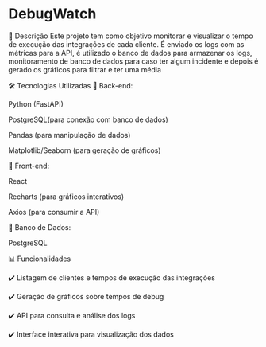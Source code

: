 # DebugWatch

📖 Descrição
Este projeto tem como objetivo monitorar e visualizar o tempo de execução das integrações de cada cliente. É enviado os logs com as métricas para a API, é utilizado o banco de dados para armazenar os logs, monitoramento de banco de dados para caso ter algum incidente e depois é gerado os gráficos para filtrar e ter uma média

🛠 Tecnologias Utilizadas
📌 Back-end:

Python (FastAPI)

PostgreSQL(para conexão com banco de dados)

Pandas (para manipulação de dados)

Matplotlib/Seaborn (para geração de gráficos)

📌 Front-end:

React

Recharts (para gráficos interativos)

Axios (para consumir a API)

📌 Banco de Dados:

PostgreSQL

📊 Funcionalidades

✔️ Listagem de clientes e tempos de execução das integrações

✔️ Geração de gráficos sobre tempos de debug 

✔️ API para consulta e análise dos logs

✔️ Interface interativa para visualização dos dados
